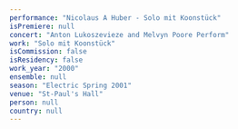 ```yaml
---
performance: "Nicolaus A Huber - Solo mit Koonstück"
isPremiere: null
concert: "Anton Lukoszevieze and Melvyn Poore Perform"
work: "Solo mit Koonstück"
isCommission: false
isResidency: false
work_year: "2000"
ensemble: null
season: "Electric Spring 2001"
venue: "St-Paul's Hall"
person: null
country: null
---
```


